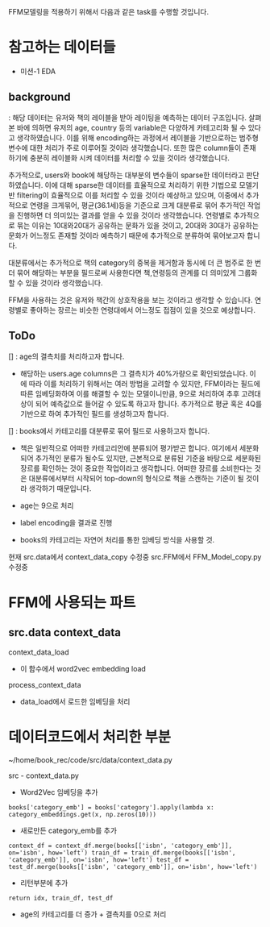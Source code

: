 FFM모델링을 적용하기 위해서 다음과 같은 task를 수행할 것입니다.
# 참고하는 데이터들 
- 미션-1 EDA

## background
: 해당 데이터는 유저와 책의 레이블을 받아 레이팅을 예측하는 데이터 구조입니다. 살펴본 바에 의하면 유저의 age, country 등의 variable은 다양하게 카테고리화 될 수 있다고 생각하였습니다. 이를 위해 encoding하는 과정에서 레이블을 기반으로하는 범주형 변수에 대한 처리가 주로 이루어질 것이라 생각했습니다. 또한 많은 column들이 존재하기에 충분히 레이블화 시켜 데이터를 처리할 수 있을 것이라 생각했습니다.

  추가적으로, users와 book에 해당하는 대부분의 변수들이 sparse한 데이터라고 판단하였습니다. 이에 대해 sparse한 데이터를 효율적으로 처리하기 위한 기법으로 모델기반 filtering이 효율적으로 이를 처리할 수 있을 것이라 예상하고 있으며,  이중에서 추가적으로 연령을 크게묶어, 평균(36.1세)등을 기준으로 크게 대분류로 묶어 추가적인 작업을 진행하면 더 의미있는 결과를 얻을 수 있을 것이라 생각했습니다. 연령별로 추가적으로 묶는 이유는 10대와20대가 공유하는 문화가 있을 것이고, 20대와 30대가 공유하는 문화가 어느정도 존재할 것이라 예측하기 때문에 추가적으로 분류하여 묶어보고자 합니다.

  대분류에서는 추가적으로 책의 category의 중복을 제거함과 동시에 더 큰 범주로 한 번 더 묶어 해당하는 부분을 필드로써 사용한다면 책,연령등의 관계를 더 의미있게 그룹화 할 수 있을 것이라 생각했습니다.

  FFM을 사용하는 것은 유저와 책간의 상호작용을 보는 것이라고 생각할 수 있습니다. 연령별로 좋아하는 장르는 비슷한 연령대에서 어느정도 접점이 있을 것으로 예상합니다.

## ToDo

[] : age의 결측치를 처리하고자 합니다.
- 해당하는 users.age columns은 그 결측치가 40%가량으로 확인되었습니다. 이에 따라 이를 처리하기 위해서는 여러 방법을 고려할 수 있지만, FFM이라는 필드에 따른 임베딩화하여 이를 해결할 수 있는 모델이니만큼, 9으로 처리하여 추후 고려대상이 되어 예측값으로 들어갈 수 있도록 하고자 합니다. 추가적으로 평균 혹은 4Q를 기반으로 하여 추가적인 필드를 생성하고자 합니다.

[] : books에서 카테고리를 대분류로 묶어 필드로 사용하고자 합니다. 
- 책은 일반적으로 어떠한 카테고리안에 분류되어 평가받곤 합니다. 여기에서 세분화되어 추가적인 분류가 될수도 있지만, 근본적으로 분류된 기준을 바탕으로 세분화된 장르를 확인하는 것이 중요한 작업이라고 생각합니다. 어떠한 장르를 소비한다는 것은 대분류에서부터 시작되어 top-down의 형식으로 책을 스캔하는 기준이 될 것이라 생각하기 때문입니다. 


- age는 9으로 처리
- label encoding을 결과로 진행

- books의 카테고리는 자연어 처리를 통한 임베딩 방식을 사용할 것.


현재 src.data에서 context_data_copy 수정중
src.FFM에서 FFM_Model_copy.py 수정중
# FFM에 사용되는 파트
## src.data context_data
context_data_load
- 이 함수에서 word2vec embedding load

process_context_data
- data_load에서 로드한 임베딩을 처리




# 데이터코드에서 처리한 부분
~/home/book_rec/code/src/data/context_data.py

src - context_data.py
- Word2Vec 임베딩을 추가
```
books['category_emb'] = books['category'].apply(lambda x: category_embeddings.get(x, np.zeros(10)))
```
- 새로만든 category_emb를 추가
```
context_df = context_df.merge(books[['isbn', 'category_emb']], on='isbn', how='left') train_df = train_df.merge(books[['isbn', 'category_emb']], on='isbn', how='left') test_df = test_df.merge(books[['isbn', 'category_emb']], on='isbn', how='left')
```
- 리턴부분에 추가
```
return idx, train_df, test_df
```
- age의 카테고리를 더 증가 + 결측치를 0으로 처리 


